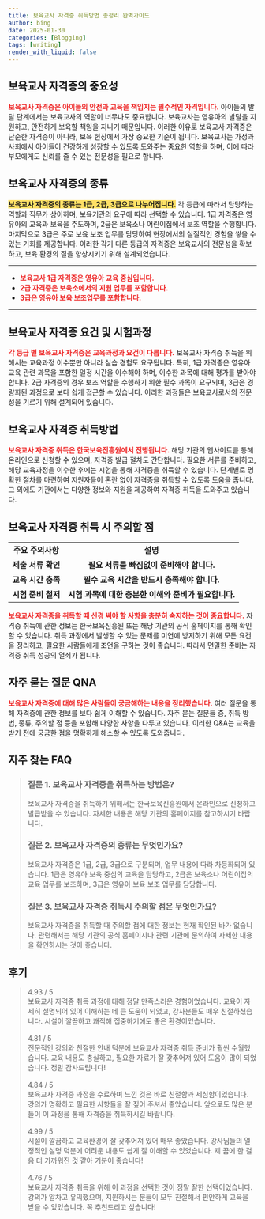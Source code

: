 ```yaml
---
title: 보육교사 자격증 취득방법 총정리 완벽가이드
author: bing
date: 2025-01-30
categories: [Blogging]
tags: [writing]
render_with_liquid: false
---
```



<h2 id='보육교사_자격증의_중요성'>보육교사 자격증의 중요성</h2>

<p><b><span style="color: #ee2323;">보육교사 자격증은 아이들의 안전과 교육을 책임지는 필수적인 자격입니다.</span></b> 아이들의 발달 단계에서는 보육교사의 역할이 너무나도 중요합니다. 보육교사는 영유아의 발달을 지원하고, 안전하게 보육할 책임을 지니기 때문입니다. 이러한 이유로 보육교사 자격증은 단순한 자격증이 아니라, 보육 현장에서 가장 중요한 기준이 됩니다. 보육교사는 가정과 사회에서 아이들이 건강하게 성장할 수 있도록 도와주는 중요한 역할을 하며, 이에 따라 부모에게도 신뢰를 줄 수 있는 전문성을 필요로 합니다.</p>

<h2 id='보육교사_자격증의_종류'>보육교사 자격증의 종류</h2>

<p><b><span style="background-color: #ffe066;">보육교사 자격증의 종류는 1급, 2급, 3급으로 나누어집니다.</span></b> 각 등급에 따라서 담당하는 역할과 직무가 상이하며, 보육기관의 요구에 따라 선택할 수 있습니다. 1급 자격증은 영유아의 교육과 보육을 주도하며, 2급은 보육소나 어린이집에서 보조 역할을 수행합니다. 마지막으로 3급은 주로 보육 보조 업무를 담당하여 현장에서의 실질적인 경험을 쌓을 수 있는 기회를 제공합니다. 이러한 각기 다른 등급의 자격증은 보육교사의 전문성을 확보하고, 보육 환경의 질을 향상시키기 위해 설계되었습니다.</p>

<hr />

<ul>
    <li><b><span style="color: #ee2323;">보육교사 1급 자격증은 영유아 교육 중심입니다.</span></b></li>
    <li><b><span style="color: #ee2323;">2급 자격증은 보육소에서의 지원 업무를 포함합니다.</span></b></li>
    <li><b><span style="color: #ee2323;">3급은 영유아 보육 보조업무를 포함합니다.</span></b></li>
</ul>

<hr />

<h2 id='보육교사_자격증_요건_및_시험과정'>보육교사 자격증 요건 및 시험과정</h2>

<p><b><span style="color: #ee2323;">각 등급 별 보육교사 자격증은 교육과정과 요건이 다릅니다.</span></b> 보육교사 자격증 취득을 위해서는 교육과정 이수뿐만 아니라 실습 경험도 요구됩니다. 특히, 1급 자격증은 영유아 교육 관련 과목을 포함한 일정 시간을 이수해야 하며, 이수한 과목에 대해 평가를 받아야 합니다. 2급 자격증의 경우 보조 역할을 수행하기 위한 필수 과목이 요구되며, 3급은 경량화된 과정으로 보다 쉽게 접근할 수 있습니다. 이러한 과정들은 보육교사로서의 전문성을 기르기 위해 설계되어 있습니다.</p>

<h2 id='보육교사_자격증_취득방법'>보육교사 자격증 취득방법</h2>

<p><b><span style="color: #ee2323;">보육교사 자격증 취득은 한국보육진흥원에서 진행됩니다.</span></b> 해당 기관의 웹사이트를 통해 온라인으로 신청할 수 있으며, 자격증 발급 절차도 간단합니다. 필요한 서류를 준비하고, 해당 교육과정을 이수한 후에는 시험을 통해 자격증을 취득할 수 있습니다. 단계별로 명확한 절차를 마련하여 지원자들이 혼란 없이 자격증을 취득할 수 있도록 도움을 줍니다. 그 외에도 기관에서는 다양한 정보와 지원을 제공하여 자격증 취득을 도와주고 있습니다.</p>

<h2 id='보육교사_자격증_취득시_주의할_점'>보육교사 자격증 취득 시 주의할 점</h2>

<table>
    <tr>
        <td style="text-align: center; height: 17px;"><b>주요 주의사항</b></td>
        <td style="text-align: center; height: 17px;"><b>설명</b></td>
    </tr>
    <tr>
        <td style="text-align: center; height: 17px;"><b>제출 서류 확인</b></td>
        <td style="text-align: center; height: 17px;"><b>필요 서류를 빠짐없이 준비해야 합니다.</b></td>
    </tr>
    <tr>
        <td style="text-align: center; height: 17px;"><b>교육 시간 충족</b></td>
        <td style="text-align: center; height: 17px;"><b>필수 교육 시간을 반드시 충족해야 합니다.</b></td>
    </tr>
    <tr>
        <td style="text-align: center; height: 17px;"><b>시험 준비 철저</b></td>
        <td style="text-align: center; height: 17px;"><b>시험 과목에 대한 충분한 이해와 준비가 필요합니다.</b></td>
    </tr>
</table>

<p><b><span style="color: #ee2323;">보육교사 자격증을 취득할 때 신경 써야 할 사항을 충분히 숙지하는 것이 중요합니다.</span></b> 자격증 취득에 관한 정보는 한국보육진흥원 또는 해당 기관의 공식 홈페이지를 통해 확인할 수 있습니다. 취득 과정에서 발생할 수 있는 문제를 미연에 방지하기 위해 모든 요건을 정리하고, 필요한 사람들에게 조언을 구하는 것이 좋습니다. 따라서 면밀한 준비는 자격증 취득 성공의 열쇠가 됩니다.</p>

<h2 id='자주_묻는_질문_QNA'>자주 묻는 질문 QNA</h2>

<p><b><span style="color: #ee2323;">보육교사 자격증에 대해 많은 사람들이 궁금해하는 내용을 정리했습니다.</span></b> 여러 질문을 통해 자격증에 관한 정보를 보다 쉽게 이해할 수 있습니다. 자주 묻는 질문들 중, 취득 방법, 종류, 주의할 점 등을 포함해 다양한 사항을 다루고 있습니다. 이러한 Q&A는 교육을 받기 전에 궁금한 점을 명확하게 해소할 수 있도록 도와줍니다.</p>


<h2 id='자주_찾는_FAQ'>자주 찾는 FAQ</h2>
<div itemscope="" itemtype="https://schema.org/FAQPage"> 
<blockquote> 
<div itemscope="" itemprop="mainEntity" itemtype="https://schema.org/Question"> 
<h3 itemprop="name">질문 1. 보육교사 자격증을 취득하는 방법은?</h3> 
<div itemscope="" itemprop="acceptedAnswer" itemtype="https://schema.org/Answer"> 
<span itemprop="text"> 
<p>보육교사 자격증을 취득하기 위해서는 한국보육진흥원에서 온라인으로 신청하고 발급받을 수 있습니다. 자세한 내용은 해당 기관의 홈페이지를 참고하시기 바랍니다.</p> 
</span> 
</div> 
</div> 
<div itemscope="" itemprop="mainEntity" itemtype="https://schema.org/Question"> 
<h3 itemprop="name">질문 2. 보육교사 자격증의 종류는 무엇인가요?</h3> 
<div itemscope="" itemprop="acceptedAnswer" itemtype="https://schema.org/Answer"> 
<span itemprop="text"> 
<p>보육교사 자격증은 1급, 2급, 3급으로 구분되며, 업무 내용에 따라 차등화되어 있습니다. 1급은 영유아 보육 중심의 교육을 담당하고, 2급은 보육소나 어린이집의 교육 업무를 보조하며, 3급은 영유아 보육 보조 업무를 담당합니다.</p> 
</span> 
</div> 
</div> 
<div itemscope="" itemprop="mainEntity" itemtype="https://schema.org/Question"> 
<h3 itemprop="name">질문 3. 보육교사 자격증 취득시 주의할 점은 무엇인가요?</h3> 
<div itemscope="" itemprop="acceptedAnswer" itemtype="https://schema.org/Answer"> 
<span itemprop="text"> 
<p>보육교사 자격증을 취득할 때 주의할 점에 대한 정보는 현재 확인된 바가 없습니다. 관련해서는 해당 기관의 공식 홈페이지나 관련 기관에 문의하여 자세한 내용을 확인하시는 것이 좋습니다.</p> 
</span> 
</div> 
</div> 
</blockquote> 
</div>
<h2 id='후기'>후기</h2>
<div itemscope itemtype="https://schema.org/Product">
  <blockquote>
  <div itemprop="review" itemscope itemtype="https://schema.org/Review">
      <div itemprop="reviewRating" itemscope itemtype="https://schema.org/Rating"> <span itemprop="ratingValue">4.93</span> / <span itemprop="bestRating">5</span> </div>
      <span itemprop="reviewBody">보육교사 자격증 취득 과정에 대해 정말 만족스러운 경험이었습니다. 교육이 자세히 설명되어 있어 이해하는 데 큰 도움이 되었고, 강사분들도 매우 친절하셨습니다. 시설이 깔끔하고 쾌적해 집중하기에도 좋은 환경이었습니다.</span>
  </div>
  <br>
  <div itemprop="review" itemscope itemtype="https://schema.org/Review">
      <div itemprop="reviewRating" itemscope itemtype="https://schema.org/Rating"> <span itemprop="ratingValue">4.81</span> / <span itemprop="bestRating">5</span> </div>
      <span itemprop="reviewBody">전문적인 강의와 친절한 안내 덕분에 보육교사 자격증 취득 준비가 훨씬 수월했습니다. 교육 내용도 충실하고, 필요한 자료가 잘 갖추어져 있어 도움이 많이 되었습니다. 정말 감사드립니다!</span>
  </div>
  <br>
  <div itemprop="review" itemscope itemtype="https://schema.org/Review">
      <div itemprop="reviewRating" itemscope itemtype="https://schema.org/Rating"> <span itemprop="ratingValue">4.84</span> / <span itemprop="bestRating">5</span> </div>
      <span itemprop="reviewBody">보육교사 자격증 과정을 수료하며 느낀 것은 바로 친절함과 세심함이었습니다. 강의가 명확하고 필요한 사항들을 잘 짚어 주셔서 좋았습니다. 앞으로도 많은 분들이 이 과정을 통해 자격증을 취득하시길 바랍니다.</span>
  </div>
  <br>
  <div itemprop="review" itemscope itemtype="https://schema.org/Review">
      <div itemprop="reviewRating" itemscope itemtype="https://schema.org/Rating"> <span itemprop="ratingValue">4.99</span> / <span itemprop="bestRating">5</span> </div>
      <span itemprop="reviewBody">시설이 깔끔하고 교육환경이 잘 갖추어져 있어 매우 좋았습니다. 강사님들의 열정적인 설명 덕분에 어려운 내용도 쉽게 잘 이해할 수 있었습니다. 제 꿈에 한 걸음 더 가까워진 것 같아 기분이 좋습니다!</span>
  </div>
  <br>
  <div itemprop="review" itemscope itemtype="https://schema.org/Review">
      <div itemprop="reviewRating" itemscope itemtype="https://schema.org/Rating"> <span itemprop="ratingValue">4.76</span> / <span itemprop="bestRating">5</span> </div>
      <span itemprop="reviewBody">보육교사 자격증 취득을 위해 이 과정을 선택한 것이 정말 잘한 선택이었습니다. 강의가 알차고 유익했으며, 지원하시는 분들이 모두 친절해서 편안하게 교육을 받을 수 있었습니다. 꼭 추천드리고 싶습니다!</span>
  </div>
  </blockquote>
</div>
